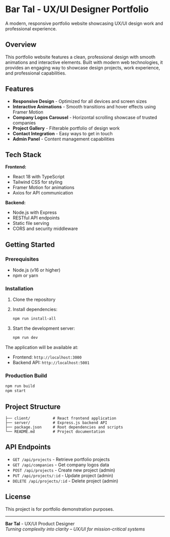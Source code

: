 # Bar Tal - UX/UI Designer Portfolio

A modern, responsive portfolio website showcasing UX/UI design work and professional experience.

## Overview

This portfolio website features a clean, professional design with smooth animations and interactive elements. Built with modern web technologies, it provides an engaging way to showcase design projects, work experience, and professional capabilities.

## Features

- **Responsive Design** - Optimized for all devices and screen sizes
- **Interactive Animations** - Smooth transitions and hover effects using Framer Motion
- **Company Logos Carousel** - Horizontal scrolling showcase of trusted companies
- **Project Gallery** - Filterable portfolio of design work
- **Contact Integration** - Easy ways to get in touch
- **Admin Panel** - Content management capabilities

## Tech Stack

**Frontend:**
- React 18 with TypeScript
- Tailwind CSS for styling
- Framer Motion for animations
- Axios for API communication

**Backend:**
- Node.js with Express
- RESTful API endpoints
- Static file serving
- CORS and security middleware

## Getting Started

### Prerequisites
- Node.js (v16 or higher)
- npm or yarn

### Installation

1. Clone the repository
2. Install dependencies:
   ```bash
   npm run install-all
   ```

3. Start the development server:
   ```bash
   npm run dev
   ```

The application will be available at:
- Frontend: `http://localhost:3000`
- Backend API: `http://localhost:5001`

### Production Build

```bash
npm run build
npm start
```

## Project Structure

```
├── client/          # React frontend application
├── server/          # Express.js backend API
├── package.json     # Root dependencies and scripts
└── README.md        # Project documentation
```

## API Endpoints

- `GET /api/projects` - Retrieve portfolio projects
- `GET /api/companies` - Get company logos data
- `POST /api/projects` - Create new project (admin)
- `PUT /api/projects/:id` - Update project (admin)
- `DELETE /api/projects/:id` - Delete project (admin)

## License

This project is for portfolio demonstration purposes.

---

**Bar Tal** - UX/UI Product Designer  
*Turning complexity into clarity – UX/UI for mission-critical systems*